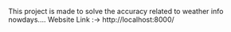 This project is made to solve the accuracy related to weather info nowdays....
Website Link :->  http://localhost:8000/
